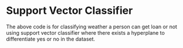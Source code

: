 # Support Vector Classifier
The above code is for classifying weather a person can get loan or not using support vector classifier where there exists a hyperplane to differentiate yes or no in the dataset.
